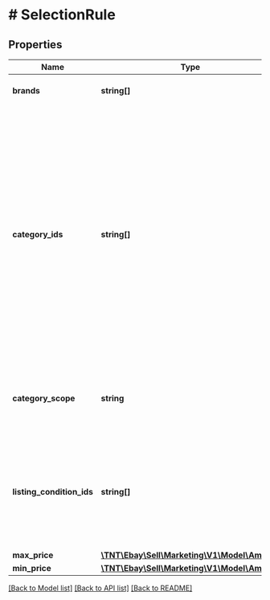 # # SelectionRule

## Properties

Name | Type | Description | Notes
------------ | ------------- | ------------- | -------------
**brands** | **string[]** | An array of product brands used as an inclusion filter. A product&#39;s brand is defined in a listing&#39;s item specifics. This array will be returned if  one or more product brands were used as a filter. | [optional]
**category_ids** | **string[]** | A list of category IDs associated with the listings to be included in the campaign. Ads are created for all the seller&#39;s items listed in the specified categories, up to a maximum of 50,000 items. The IDs can be either a list of eBay category IDs (from the site where the item is hosted), or a list of category IDs defined and used by the seller&#39;s store. &lt;p&gt;&lt;b&gt;eBay Marketplace category IDs&lt;/b&gt;  &lt;br&gt;To get a list of marketplace category IDs, do one of the following:&lt;/p&gt; &lt;ul&gt;&lt;li&gt;Get a list of category IDs for a marketplace by adding &lt;code&gt;/sch/allcategories/all-categories&lt;/code&gt; to the marketplace URL when browsing the site. &lt;br&gt;For example: &lt;code&gt; http://www.ebay.com.au/sch/allcategories/all-categories&lt;/code&gt; &lt;/li&gt;&lt;li&gt;Navigate to the desired category on the host site and copy the category ID from the URL.&lt;/li&gt;  &lt;li&gt;These options are also available for the US marketplace: &lt;ul&gt;&lt;li&gt;See &lt;a href&#x3D;\&quot;http://pages.ebay.com/sellerinformation/news/categorychanges.html \&quot; target&#x3D;\&quot;_blank\&quot;&gt;Category Changes&lt;/a&gt; for the latest list of category IDs.&lt;/li&gt;&lt;li&gt;Retrieve a list of category IDs using the &lt;a href&#x3D;\&quot;/api-docs/commerce/taxonomy/resources/methods\&quot;&gt;Taxonomy API&lt;/a&gt;.&lt;/li&gt;&lt;/ul&gt;&lt;/li&gt;&lt;/ul&gt;&lt;p&gt;&lt;b&gt;Seller store category IDs&lt;/b&gt; &lt;br&gt;Because store category IDs are uniquely defined and maintained by each seller, this service cannot provide a list of a seller&#39;s IDs. However, sellers can retrieve their store category IDs as follows:&lt;/p&gt;&lt;ol&gt;&lt;li&gt;Go to &lt;b&gt;Seller Hub&lt;/b&gt; &amp;gt; &lt;b&gt;Marketing&lt;/b&gt;.&lt;/li&gt; &lt;li&gt;Click &lt;b&gt;Manage store categories&lt;/b&gt;. &lt;br&gt;  A list of your store categories displays.&lt;/li&gt; &lt;li&gt;Click the &lt;b&gt;All categories&lt;/b&gt; link displayed at the bottom of the list. &lt;br&gt;A complete list of your store categories and their associated store category IDs displays.&lt;/li&gt;&lt;/ol&gt; | [optional]
**category_scope** | **string** | The enumeration values returned in this field indicate if the category IDs in the corresponding categoryIds array are identifiers for eBay categories or for a seller&#39;s eBay store categories. This field is always returned if one or more category IDs are used as a filter. For implementation help, refer to &lt;a href&#x3D;&#39;https://developer.ebay.com/api-docs/sell/marketing/types/pls:CategoryScopeEnum&#39;&gt;eBay API documentation&lt;/a&gt; | [optional]
**listing_condition_ids** | **string[]** | A comma-separated list of unique identifiers for the conditions of listings to be included in the campaign. Up to four IDs can be specified.&lt;br /&gt;&lt;br /&gt;This array is only returned if one or more item condition values are used as a filter.&lt;br /&gt;&lt;br /&gt;&lt;span class&#x3D;\&quot;tablenote\&quot;&gt;&lt;strong&gt;Note:&lt;/strong&gt; Multiple listing condition IDs are mapped to the four valid values listed below. Refer to &lt;a href&#x3D;\&quot;/api-docs/sell/static/marketing/pl-campaign-flow-pls.html#add-by-rule\&quot; target&#x3D;\&quot;_blank\&quot;&gt;Promoted Listings Standard campaign flow&lt;/a&gt; for more details.&lt;/span&gt;&lt;br /&gt;&lt;br /&gt;&lt;strong&gt;Valid Values:&lt;/strong&gt;&lt;ul&gt;&lt;li&gt;&lt;code&gt;1000&lt;/code&gt; &#x3D; New&lt;/li&gt;&lt;li&gt;&lt;code&gt;2000&lt;/code&gt; &#x3D; Certified Refurbished&lt;/li&gt;&lt;li&gt;&lt;code&gt;2500&lt;/code&gt; &#x3D; Seller Refurbished&lt;/li&gt;&lt;li&gt;&lt;code&gt;3000&lt;/code&gt; &#x3D; Used&lt;/li&gt;&lt;/ul&gt; | [optional]
**max_price** | [**\TNT\Ebay\Sell\Marketing\V1\Model\Amount**](Amount.md) |  | [optional]
**min_price** | [**\TNT\Ebay\Sell\Marketing\V1\Model\Amount**](Amount.md) |  | [optional]

[[Back to Model list]](../../README.md#models) [[Back to API list]](../../README.md#endpoints) [[Back to README]](../../README.md)
